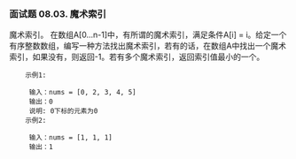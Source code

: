 ### 面试题 08.03. 魔术索引


魔术索引。 在数组A[0...n-1]中，有所谓的魔术索引，满足条件A[i] = i。给定一个有序整数数组，编写一种方法找出魔术索引，若有的话，在数组A中找出一个魔术索引，如果没有，则返回-1。若有多个魔术索引，返回索引值最小的一个。


```
    示例1:
    
     输入：nums = [0, 2, 3, 4, 5]
     输出：0
     说明: 0下标的元素为0
    示例2:
    
     输入：nums = [1, 1, 1]
     输出：1

```